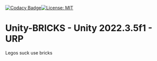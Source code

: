 [![Codacy Badge](https://app.codacy.com/project/badge/Grade/8682c53356744b34aa47f021ab71dc10)](https://app.codacy.com/gh/B0XEY/Unity-Bricks/dashboard?utm_source=gh&utm_medium=referral&utm_content=&utm_campaign=Badge_grade)[![License: MIT](https://img.shields.io/badge/License-MIT-yellow.svg)](https://opensource.org/licenses/MIT)

# Unity-BRICKS - Unity 2022.3.5f1 - URP
 Legos suck use bricks
